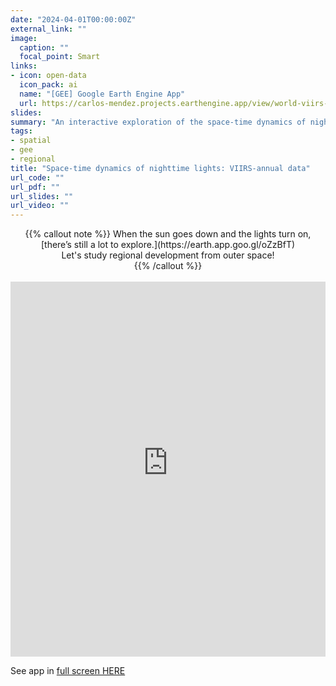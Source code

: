 ```yaml
---
date: "2024-04-01T00:00:00Z"
external_link: ""
image:
  caption: ""
  focal_point: Smart
links:
- icon: open-data
  icon_pack: ai
  name: "[GEE] Google Earth Engine App"
  url: https://carlos-mendez.projects.earthengine.app/view/world-viirs-annualv2
slides:
summary: "An interactive exploration of the space-time dynamics of nighttime lights using VIIRS-annual data."
tags:
- spatial
- gee
- regional
title: "Space-time dynamics of nighttime lights: VIIRS-annual data"
url_code: ""
url_pdf: ""
url_slides: ""
url_video: ""
---
```


<center>
{{% callout note %}}
When the sun goes down and the lights turn on, [there’s still a lot to explore.](https://earth.app.goo.gl/oZzBfT) 
<br>
Let's study regional development from outer space!
<br>
{{% /callout %}}
</center>

<br>

<iframe height="600" width="100%" frameborder="no" src="https://carlos-mendez.projects.earthengine.app/view/world-viirs-annualv2?height=600"> </iframe>

<br>

See app in [full screen HERE](https://carlos-mendez.projects.earthengine.app/view/world-viirs-annualv2)